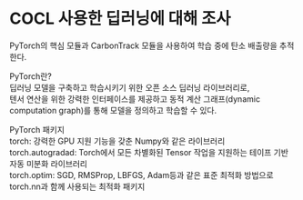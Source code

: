 # COCL 사용한 딥러닝에 대해 조사
PyTorch의 핵심 모듈과 CarbonTrack 모듈을 사용하여 학습 중에 탄소 배출량을 추적한다.

PyTorch란?<br/>
딥러닝 모델을 구축하고 학습시키기 위한 오픈 소스 딥러닝 라이브러리로,<br/>
텐서 연산을 위한 강력한 인터페이스를 제공하고 동적 계산 그래프(dynamic computation graph)를 통해 모델을 정의하고 학습할 수 있다.

PyTorch 패키지<br/>
torch: 강력한 GPU 지원 기능을 갖춘 Numpy와 같은 라이브러리<br/>
torch.autogradad: Torch에서 모든 차별화된 Tensor 작업을 지원하는 테이프 기반 자동 미분화 라이브러리<br/>
torch.optim: SGD, RMSProp, LBFGS, Adam등과 같은 표준 최적화 방법으로 torch.nn과 함께 사용되는 최적화 패키지<br/>



